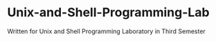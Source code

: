 # Unix-and-Shell-Programming-Lab
Written for Unix and Shell Programming Laboratory in Third Semester
